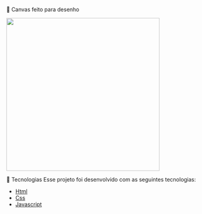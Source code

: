 🎨 Canvas feito para desenho

<img src=".https://ibb.co/F0JN6M5" width="400px">

🚀 Tecnologias
Esse projeto foi desenvolvido com as seguintes tecnologias:

- [Html](https://pt.wikipedia.org/wiki/HTML)
- [Css](https://pt.wikipedia.org/wiki/Cascading_Style_Sheets)
- [Javascript](https://pt.wikipedia.org/wiki/JavaScript)
